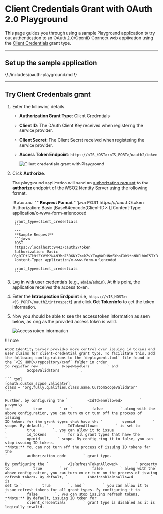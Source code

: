 # Client Credentials Grant with OAuth 2.0 Playground

This page guides you through using a sample Playground application to try out authentication to an OAuth 2.0/OpenID Connect web application using the [Client Credentials]({{base_path}}/references/concepts/authorization/client-credential-grant/) grant type.

----

## Set up the sample application

{!./includes/oauth-playground.md !}

----

## Try Client Credentials grant 

1.  Enter the following details.

    - **Authorization Grant Type**: Client Credentials
    
    - **Client ID**: The OAuth Client Key received when registering the service provider.

	- **Client Secret**: The Client Secret received when registering the service provider.

	- **Access Token Endpoint**: `https://<IS_HOST>:<IS_PORT>/oauth2/token`

		![Client credentials grant with Playground]({{base_path}}/assets/img/samples/client-credentials-with-playground.png)
    
2. Click **Authorize**. 

	The playground application will send an
	[authorization request](https://tools.ietf.org/html/rfc6749#section-4.1.1)
	to the **authorize** endpoint of the WSO2 Identity Server using the
	following format.
	
	!!! abstract ""
        **Request Format**
		```java
		POST
		https://<host>:<port>/oauth2/token
		Authorization: Basic [Base64encode(Client-ID>:<ClientSecret>)]
		Content-Type: application/x-www-form-urlencoded

		grant_type=client_credentials
		```
		---
        **Sample Request**
		```java
		POST
		https://localhost:9443/oauth2/token
		Authorization: Basic Q3g0TEtGTk9iZXVYb2N4N3hnT3B6NXZmekZvYTogVWRUNm5XbnFXWkdnNDFHWnI5TXBTWGs5eU04YQ==
		Content-Type: application/x-www-form-urlencoded

		grant_type=client_credentials
		```

3. Log in with user credentials (e.g., `admin`/`admin`). At this point, the application receives the access token. 

4. Enter the **Introspection Endpoint** (i.e, `https://<IS_HOST>:<IS_PORT>/oauth2/introspect`) and click **Get TokenInfo** to get the token   information. 

5. Now you should be able to see the access token information as seen
    below, as long as the provided access token is valid.  

	![Access token information]({{base_path}}/assets/img/samples/access-token-info.png)

!!! note
    
    WSO2 Identity Server provides more control over issuing id tokens and
    user claims for client-credential grant type. To facilitate this, add the following configurations to the `deployment.toml` file found in the `<IS_HOME>/repository/conf` folder in order 
    to register new `         ScopeHandlers        ` and
    `         ScopeValidators        ` .
    
    ``` toml
    [oauth.custom_scope_validator]
    class = "org.fully.qualified.class.name.CustomScopeValidator"
    ```
    
    Further, by configuring the `         <IdTokenAllowed>        ` property
    to `         true        ` or `         false        ` along with the
    above configuration, you can turn on or turn off the process of issuing
    ID tokens for the grant types that have the `         openid        `
    scope. By default, `         IdTokenAllowed        ` is set to
    `         true        `, you can allow it to issue
    `         id_tokens        ` for all grant types that have the
    `         openid        ` scope. By configuring it to false, you can
    stop issuing ID tokens.  
    **Note:** You can not turn off the process of issuing ID tokens for the
    `         authorization_code        ` grant type.
    
    By configuring the `         <IsRefreshTokenAllowed>        ` property
    to `         true        ` or `         false        ` along with the
    above configuration, you can turn on or turn on the process of issuing
    refresh tokens. By default, `         IsRefreshTokenAllowed        ` is
    set to `         true        `, and `        ` you can allow it to
    issue refresh tokens for all grant types. By configuring it to
    `         false        `, you can stop issuing refresh tokens.  
    **Note:** By default, issuing ID token for
    `         client_credentials        ` grant type is disabled as it is
    logically invalid.

